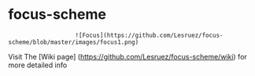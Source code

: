 # focus-scheme

                       ![Focus](https://github.com/Lesruez/focus-scheme/blob/master/images/focus1.png)

 Visit The [Wiki page] (https://github.com/Lesruez/focus-scheme/wiki)  for more detailed info
